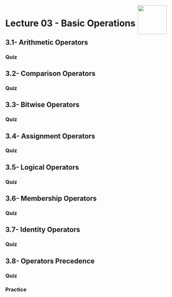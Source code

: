 <img align="right" width="90" height="90" src="https://github.com/cs-MohamedAyman/Computer-Science-Textbooks/blob/master/logos/python.jpg">

# Lecture 03 - Basic Operations
## 3.1- Arithmetic Operators
### Quiz
## 3.2- Comparison Operators
### Quiz
## 3.3- Bitwise Operators
### Quiz
## 3.4- Assignment Operators
### Quiz
## 3.5- Logical Operators
### Quiz
## 3.6- Membership Operators
### Quiz
## 3.7- Identity Operators
### Quiz
## 3.8- Operators Precedence
### Quiz
### Practice
